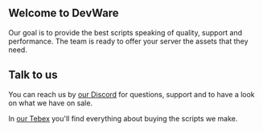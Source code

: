 ## Welcome to DevWare
Our goal is to provide the best scripts speaking of quality, support and performance.
The team is ready to offer your server the assets that they need.

## Talk to us
You can reach us by [our Discord](https://discord.com/invite/) for questions, support and to have a look on what we have on sale.

In [our Tebex]() you'll find everything about buying the scripts we make.
